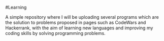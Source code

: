 #Learning

A simple repository where I will be uploading several programs which are the solution to problems proposed in pages such as CodeWars and Hackerrank,
with the aim of learning new languages and improving my coding skills by solving programming problems.